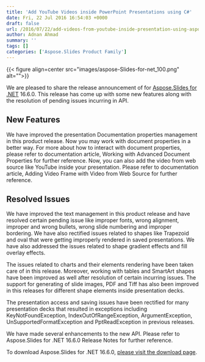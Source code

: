 ```yaml
---
title: 'Add YouTube Videos inside PowerPoint Presentations using C#'
date: Fri, 22 Jul 2016 16:54:03 +0000
draft: false
url: /2016/07/22/add-videos-from-youtube-inside-presentation-using-aspose.slides-for-.net-16.6.0/
author: Adnan Ahmad
summary: ''
tags: []
categories: ['Aspose.Slides Product Family']
---
```




{{< figure align=center src="images/aspose-Slides-for-net_100.png" alt="">}}


We are pleased to share the release announcement of for [Aspose.Slides for .NET][1] 16.6.0. This release has come up with some new features along with the resolution of pending issues incurring in API.

## New Features

We have improved the presentation Documentation properties management in this product release. Now you may work with document properties in a better way. For more about how to interact with document properties, please refer to documentation article, Working with Advanced Document Properties for further reference. Now, you can also add the video from web source like YouTube inside your presentation. Please refer to documentation article, Adding Video Frame with Video from Web Source for further reference.

## Resolved Issues

We have improved the text management in this product release and have resolved certain pending issue like improper fonts, wrong alignment, improper and wrong bullets, wrong slide numbering and improper bordering. We have also rectified issues related to shapes like Trapezoid and oval that were getting improperly rendered in saved presentations. We have also addressed the issues related to shape gradient effects and fill overlay effects.

The issues related to charts and their elements rendering have been taken care of in this release. Moreover, working with tables and SmartArt shapes have been improved as well after resolution of certain incurring issues. The support for generating of slide images, PDF and Tiff has also been improved in this releases for different shape elements inside presentation decks.

The presentation access and saving issues have been rectified for many presentation decks that resulted in exceptions including KeyNotFoundException, IndexOutOfRangeException, ArgumentException, UnSupportedFormatException and PptReadException in previous releases.

We have made several enhancements to the new API. Please refer to Aspose.Slides for .NET 16.6.0 Release Notes for further reference.

To download Aspose.Slides for .NET 16.6.0, [please visit the download page][2].




[1]: https://products.aspose.com/slides/net
[2]: https://downloads.aspose.com/slides/net




